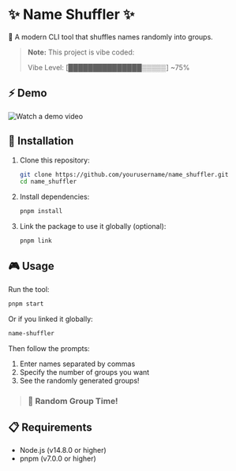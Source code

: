 # ✨ Name Shuffler ✨

🔀 A modern CLI tool that shuffles names randomly into groups.

> **Note:** This project is vibe coded:
>
> Vibe Level: [███████████████▒▒▒▒▒] ~75%

## ⚡ Demo

![Watch a demo video](./assets/demo.avif)

## 🚀 Installation

1. Clone this repository:

   ```bash
   git clone https://github.com/yourusername/name_shuffler.git
   cd name_shuffler
   ```

2. Install dependencies:

   ```bash
   pnpm install
   ```

3. Link the package to use it globally (optional):

   ```bash
   pnpm link
   ```

## 🎮 Usage

Run the tool:

```bash
pnpm start
```

Or if you linked it globally:

```bash
name-shuffler
```

Then follow the prompts:

1. Enter names separated by commas
2. Specify the number of groups you want
3. See the randomly generated groups!

> ### 🎲 Random Group Time!

## 📋 Requirements

- Node.js (v14.8.0 or higher)
- pnpm (v7.0.0 or higher)
